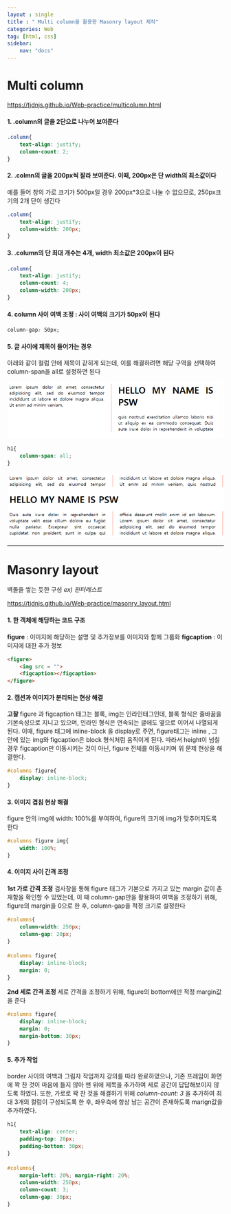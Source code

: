 ```yaml
---
layout : single
title : " Multi column을 활용한 Masonry layout 제작"
categories: Web
tag: [html, css]
sidebar:
    nav: "docs"
---
```




# Multi column

<a href = "https://tjdnjs.github.io/Web-practice/multicolumn.html">https://tjdnjs.github.io/Web-practice/multicolumn.html</a>

#### 1. .column의 글을 2단으로 나누어 보여준다
```css
.column{
    text-align: justify;
    column-count: 2;
}
```



#### 2. .colmn의 글을 200px씩 잘라 보여준다. 이때, 200px은 단 width의 최소값이다
예를 들어 창의 가로 크기가 500px일 경우 200px*3으로 나눌 수 없으므로, 250px크기의 2개 단이 생긴다

```css
.column{
    text-align: justify;
    column-width: 200px;
}
```



#### 3. .column의 단 최대 개수는 4개, width 최소값은 200px이 된다

```css
.column{
    text-align: justify;
    column-count: 4;
    column-width: 200px;
}
```



#### 4. column 사이 여백 조정 : 사이 여백의 크기가 50px이 된다

```css
column-gap: 50px;
```



#### 5. 글 사이에 제목이 들어가는 경우

아래와 같이 컬럼 안에 제목이 갇히게 되는데, 이를 해결하려면 해당 구역을 선택하여 column-span을 all로 설정하면 된다



<img src = "/images/2022-06-18-web/image-20220618185317945.png">

```css
h1{
    column-span: all;
}
```
<img src = "/images/2022-06-18-web/image-20220618185337210.png">




---



# Masonry layout

벽돌을 쌓는 듯한 구성   *ex) 핀터레스트*

<a href = "https://tjdnjs.github.io/Web-practice/masonry_layout.html">https://tjdnjs.github.io/Web-practice/masonry_layout.html</a>

#### 1. 한 객체에 해당하는 코드 구조
**figure** : 이미지에 해당하는 설명 및 추가정보를 이미지와 함께 그룹화
**figcaption** : 이미지에 대한 추가 정보
```html
<figure>
    <img src = "">
    <figcaption></figcaption>
</figure>
```
#### 2. 캡션과 이미지가 분리되는 현상 해결
**고찰** 
figure 과 figcaption 태그는 블록, img는 인라인태그인데, 블록 형식은 줄바꿈을 기본속성으로 지니고 있으며, 인라인 형식은 연속되는 글에도 옆으로 이어서 나열되게 된다. 이때, figure 태그에 inline-block 을 display로 주면, figure태그는 inline , 그 안에 있는 img와 figcaption은 block 형식처럼 움직이게 된다. 따라서 height이 넘칠 경우 figcaption만 이동시키는 것이 아닌, figure 전체를 이동시키며 위 문제 현상을 해결한다.

```css
#columns figure{
    display: inline-block;
}
```
#### 3. 이미지 겹침 현상 해결
figure 안의 img에 width: 100%를 부여하여, figure의 크기에 img가 맞추어지도록 한다 
```css
#columns figure img{
    width: 100%;
}
```
#### 4. 이미지 사이 간격 조정
**1st 가로 간격 조정**
검사창을 통해 figure 태그가 기본으로 가지고 있는 margin 값이 존재함을 확인할 수 있었는데, 이 때 column-gap만을 활용하여 여백을 조정하기 위해, figure의 margin을 0으로 한 후, column-gap을 적정 크기로 설정한다
```css
#columns{
    column-width: 250px;
    column-gap: 20px;
}

#columns figure{
    display: inline-block;
    margin: 0; 
}
```
**2nd 세로 간격 조정**
세로 간격을 조정하기 위해, figure의 bottom에만 적정 margin값을 준다
```css
#columns figure{
    display: inline-block;
    margin: 0; 
    margin-bottom: 30px;
}
```
#### 5. 추가 작업
border 사이의 여백과 그림자 작업까지 강의를 따라 완료하였으나, 기존 프레임이 화면에 꽉 찬 것이 마음에 들지 않아 맨 위에 제목을 추가하여 세로 공간이 답답해보이지 않도록 하였다. 또한, 가로로 꽉 찬 것을 해결하기 위해 *column-count: 3* 을 추가하여 최대 3개의 컬럼이 구성되도록 한 후, 좌우측에 항상 남는 공간이 존재하도록 marign값을 추가하였다.
```css
h1{
    text-align: center;
    padding-top: 20px;
    padding-bottom: 30px;
}

#columns{
    margin-left: 20%; margin-right: 20%;
    column-width: 250px;
    column-count: 3;
    column-gap: 30px;
}
```
